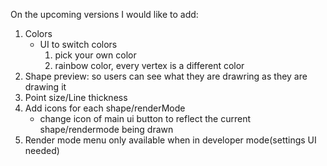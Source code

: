 On the upcoming versions I would like to add:
1. Colors
    * UI to switch colors
        1. pick your own color
        2. rainbow color, every vertex is a different color
2. Shape preview: so users can see what they are drawring as they are drawing it
3. Point size/Line thickness
4. Add icons for each shape/renderMode
    * change icon of main ui button to reflect the current shape/rendermode being drawn
5. Render mode menu only available when in developer mode(settings UI needed)